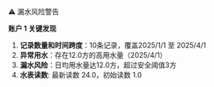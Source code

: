 ⚠️ 漏水风险警告

**账户 1 关键发现**
1. **记录数量和时间跨度**：10条记录，覆盖2025/1/1 至 2025/4/1
2. **异常用水**：存在12.0方的高用水量（2025/4/1）
3. **漏水风险**：日均用水量达12.0方，超过安全阈值3方
4. **水表读数**: 最新读数 24.0，初始读数 1.0